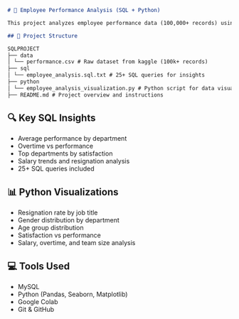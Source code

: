 ```markdown
# 🧠 Employee Performance Analysis (SQL + Python)

This project analyzes employee performance data (100,000+ records) using SQL and Python. It includes SQL queries for insights and Python visualizations.

## 📁 Project Structure

SQLPROJECT
├── data
│ └── performance.csv # Raw dataset from kaggle (100k+ records)
├── sql
│ └── employee_analysis.sql.txt # 25+ SQL queries for insights
├── python
│ └── employee_analysis_visualization.py # Python script for data visualization
├── README.md # Project overview and instructions


```

## 🔍 Key SQL Insights

- Average performance by department
- Overtime vs performance
- Top departments by satisfaction
- Salary trends and resignation analysis
- 25+ SQL queries included

## 📊 Python Visualizations

- Resignation rate by job title
- Gender distribution by department
- Age group distribution
- Satisfaction vs performance
- Salary, overtime, and team size analysis

## 💻 Tools Used

- MySQL
- Python (Pandas, Seaborn, Matplotlib)
- Google Colab
- Git & GitHub


